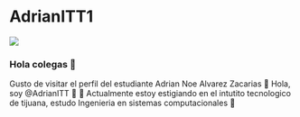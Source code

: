 # AdrianITT1
![](https://images.cooltext.com/5508510.png)


### Hola colegas 👋


Gusto de visitar el perfil del  estudiante  Adrian Noe Alvarez Zacarias 
👋 Hola, soy @AdrianITT
👀 
🌱 Actualmente estoy estigiando en el intutito tecnologico de tijuana, estudo Ingenieria en sistemas computacionales
💬 
